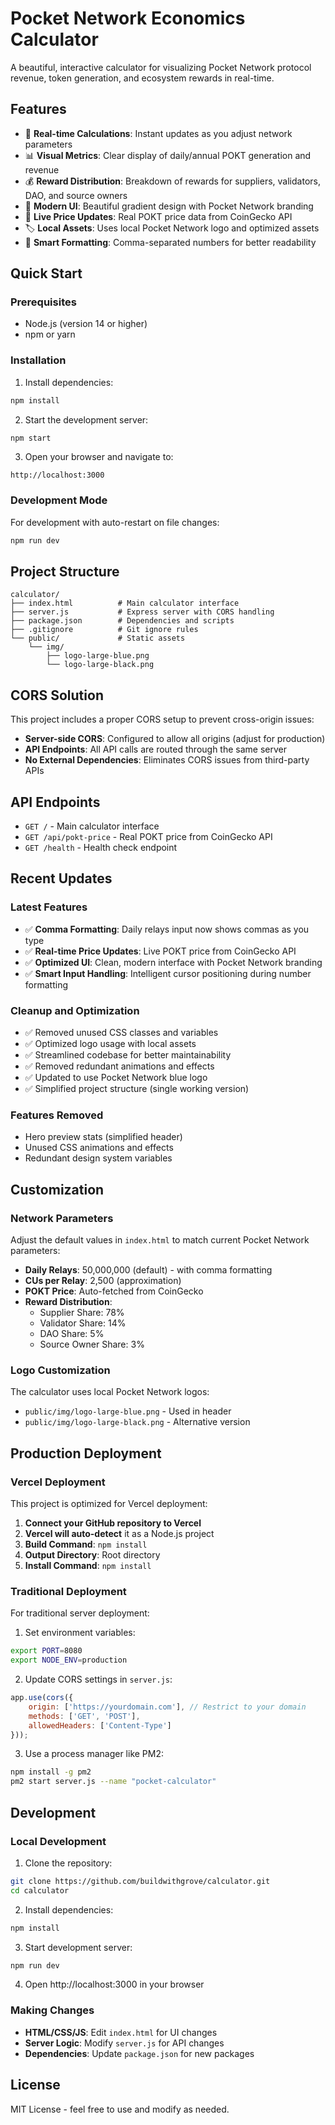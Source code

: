# Pocket Network Economics Calculator

A beautiful, interactive calculator for visualizing Pocket Network protocol revenue, token generation, and ecosystem rewards in real-time.

## Features

- 🎯 **Real-time Calculations**: Instant updates as you adjust network parameters
- 📊 **Visual Metrics**: Clear display of daily/annual POKT generation and revenue
- 💰 **Reward Distribution**: Breakdown of rewards for suppliers, validators, DAO, and source owners
- 🎨 **Modern UI**: Beautiful gradient design with Pocket Network branding
- 🔄 **Live Price Updates**: Real POKT price data from CoinGecko API
- 🏷️ **Local Assets**: Uses local Pocket Network logo and optimized assets
- 💱 **Smart Formatting**: Comma-separated numbers for better readability

## Quick Start

### Prerequisites
- Node.js (version 14 or higher)
- npm or yarn

### Installation

1. Install dependencies:
```bash
npm install
```

2. Start the development server:
```bash
npm start
```

3. Open your browser and navigate to:
```
http://localhost:3000
```

### Development Mode

For development with auto-restart on file changes:
```bash
npm run dev
```

## Project Structure

```
calculator/
├── index.html          # Main calculator interface
├── server.js           # Express server with CORS handling
├── package.json        # Dependencies and scripts
├── .gitignore          # Git ignore rules
└── public/             # Static assets
    └── img/
        ├── logo-large-blue.png
        └── logo-large-black.png
```

## CORS Solution

This project includes a proper CORS setup to prevent cross-origin issues:

- **Server-side CORS**: Configured to allow all origins (adjust for production)
- **API Endpoints**: All API calls are routed through the same server
- **No External Dependencies**: Eliminates CORS issues from third-party APIs

## API Endpoints

- `GET /` - Main calculator interface
- `GET /api/pokt-price` - Real POKT price from CoinGecko API
- `GET /health` - Health check endpoint

## Recent Updates

### Latest Features
- ✅ **Comma Formatting**: Daily relays input now shows commas as you type
- ✅ **Real-time Price Updates**: Live POKT price from CoinGecko API
- ✅ **Optimized UI**: Clean, modern interface with Pocket Network branding
- ✅ **Smart Input Handling**: Intelligent cursor positioning during number formatting

### Cleanup and Optimization
- ✅ Removed unused CSS classes and variables
- ✅ Optimized logo usage with local assets
- ✅ Streamlined codebase for better maintainability
- ✅ Removed redundant animations and effects
- ✅ Updated to use Pocket Network blue logo
- ✅ Simplified project structure (single working version)

### Features Removed
- Hero preview stats (simplified header)
- Unused CSS animations and effects
- Redundant design system variables

## Customization

### Network Parameters

Adjust the default values in `index.html` to match current Pocket Network parameters:

- **Daily Relays**: 50,000,000 (default) - with comma formatting
- **CUs per Relay**: 2,500 (approximation)
- **POKT Price**: Auto-fetched from CoinGecko
- **Reward Distribution**:
  - Supplier Share: 78%
  - Validator Share: 14%
  - DAO Share: 5%
  - Source Owner Share: 3%

### Logo Customization

The calculator uses local Pocket Network logos:
- `public/img/logo-large-blue.png` - Used in header
- `public/img/logo-large-black.png` - Alternative version

## Production Deployment

### Vercel Deployment

This project is optimized for Vercel deployment:

1. **Connect your GitHub repository to Vercel**
2. **Vercel will auto-detect** it as a Node.js project
3. **Build Command**: `npm install`
4. **Output Directory**: Root directory
5. **Install Command**: `npm install`

### Traditional Deployment

For traditional server deployment:

1. Set environment variables:
```bash
export PORT=8080
export NODE_ENV=production
```

2. Update CORS settings in `server.js`:
```javascript
app.use(cors({
    origin: ['https://yourdomain.com'], // Restrict to your domain
    methods: ['GET', 'POST'],
    allowedHeaders: ['Content-Type']
}));
```

3. Use a process manager like PM2:
```bash
npm install -g pm2
pm2 start server.js --name "pocket-calculator"
```

## Development

### Local Development

1. Clone the repository:
```bash
git clone https://github.com/buildwithgrove/calculator.git
cd calculator
```

2. Install dependencies:
```bash
npm install
```

3. Start development server:
```bash
npm run dev
```

4. Open http://localhost:3000 in your browser

### Making Changes

- **HTML/CSS/JS**: Edit `index.html` for UI changes
- **Server Logic**: Modify `server.js` for API changes
- **Dependencies**: Update `package.json` for new packages

## License

MIT License - feel free to use and modify as needed. 